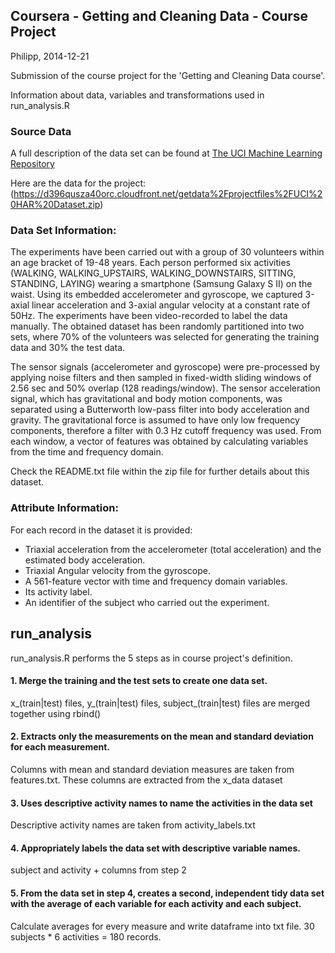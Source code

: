 ## Coursera - Getting and Cleaning Data - Course Project

Philipp, 2014-12-21

Submission of the course project for the 'Getting and Cleaning Data course'.

Information about data, variables and transformations used in run_analysis.R

### Source Data
A full description of the data set can be found at [The UCI Machine Learning Repository](http://archive.ics.uci.edu/ml/datasets/Human+Activity+Recognition+Using+Smartphones)

Here are the data for the project: 
(https://d396qusza40orc.cloudfront.net/getdata%2Fprojectfiles%2FUCI%20HAR%20Dataset.zip)

### Data Set Information:
The experiments have been carried out with a group of 30 volunteers within an age bracket of 19-48 years. Each person performed six activities (WALKING, WALKING_UPSTAIRS, WALKING_DOWNSTAIRS, SITTING, STANDING, LAYING) wearing a smartphone (Samsung Galaxy S II) on the waist. Using its embedded accelerometer and gyroscope, we captured 3-axial linear acceleration and 3-axial angular velocity at a constant rate of 50Hz. The experiments have been video-recorded to label the data manually. The obtained dataset has been randomly partitioned into two sets, where 70% of the volunteers was selected for generating the training data and 30% the test data. 

The sensor signals (accelerometer and gyroscope) were pre-processed by applying noise filters and then sampled in fixed-width sliding windows of 2.56 sec and 50% overlap (128 readings/window). The sensor acceleration signal, which has gravitational and body motion components, was separated using a Butterworth low-pass filter into body acceleration and gravity. The gravitational force is assumed to have only low frequency components, therefore a filter with 0.3 Hz cutoff frequency was used. From each window, a vector of features was obtained by calculating variables from the time and frequency domain. 

Check the README.txt file within the zip file for further details about this dataset.

### Attribute Information:
For each record in the dataset it is provided: 
- Triaxial acceleration from the accelerometer (total acceleration) and the estimated body acceleration. 
- Triaxial Angular velocity from the gyroscope. 
- A 561-feature vector with time and frequency domain variables. 
- Its activity label. 
- An identifier of the subject who carried out the experiment.

## run_analysis 

run_analysis.R performs the 5 steps as in course project's definition.

#### 1. Merge the training and the test sets to create one data set.
x_(train|test) files,
y_(train|test) files, 
subject_(train|test) files are merged together using rbind()

#### 2. Extracts only the measurements on the mean and standard deviation for each measurement. 
Columns with mean and standard deviation measures are taken from features.txt.
These columns are extracted from the x_data dataset

#### 3. Uses descriptive activity names to name the activities in the data set
Descriptive activity names are taken from activity_labels.txt

#### 4. Appropriately labels the data set with descriptive variable names.
subject and activity + columns from step 2

#### 5. From the data set in step 4, creates a second, independent tidy data set with the average of each variable for each activity and each subject.
Calculate averages for every measure and write dataframe into txt file.
30 subjects * 6 activities = 180 records.